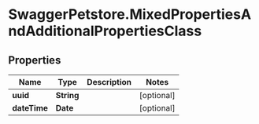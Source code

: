 # SwaggerPetstore.MixedPropertiesAndAdditionalPropertiesClass

## Properties
Name | Type | Description | Notes
------------ | ------------- | ------------- | -------------
**uuid** | **String** |  | [optional] 
**dateTime** | **Date** |  | [optional] 


